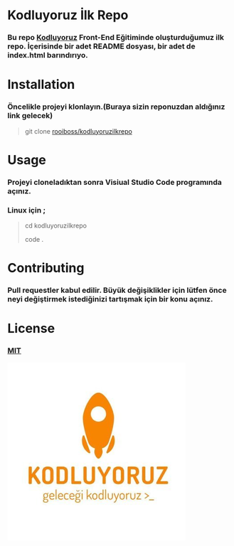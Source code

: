 #  Kodluyoruz İlk Repo
### Bu repo [Kodluyoruz](https://www.kodluyoruz.org/) Front-End Eğitiminde oluşturduğumuz ilk repo. İçerisinde bir adet README dosyası, bir adet de index.html barındırıyo.

#  Installation

### Öncelikle projeyi klonlayın.(Buraya sizin reponuzdan aldığınız link gelecek)
> git clone [rooiboss/kodluyoruzilkrepo](https://github.com/rooiboss/kodluyoruzilkrepo.git)


# Usage

### Projeyi cloneladıktan sonra Visiual Studio Code programında açınız.

### Linux için ;
> cd kodluyoruzilkrepo
> 
> code .        


# Contributing
### Pull requestler kabul edilir. Büyük değişiklikler için lütfen önce neyi değiştirmek istediğinizi tartışmak için bir konu açınız.
# License

### [MIT](https://choosealicense.com/licenses/mit/)

![Resim](https://raw.githubusercontent.com/Kodluyoruz/taskforce/git/git/markdown-nedir-nasil-kullaniriz-/figures/kodluyoruz_logo.jpg)
